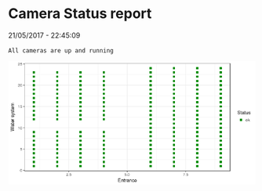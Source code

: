 Camera Status report
================
21/05/2017 - 22:45:09

    All cameras are up and running

![](camreport_files/figure-markdown_github/unnamed-chunk-2-1.png)
